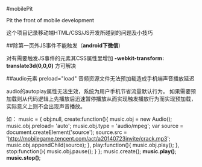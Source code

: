 #mobilePit

Pit the front of mobile development

这个项目记录移动端HTML/CSS/JS开发所碰到的问题及小技巧

##除第一页外JS事件不能触发（**android下微信**）

对有需要触发JS事件的元素其CSS属性里增加 **-webkit-transform: translate3d(0,0,0)** 方可解决

##audio元素 preload="load" 音频资源文件无法预加载造成手机端声音播放延迟

audio的autoplay属性无法生效，系统为用户手机节省流量默认行为。 如果需要预加载则从代码逻辑上先播放后迅速暂停播放从而实现触发播放行为而实现预加载，实际意义上则不会出现声音播放。

如：
        music = {
            obj:null,
            create:function(){
                music.obj =  new Audio();
                music.obj.preload= 'auto';
                music.obj.type = 'audio/mpeg';
                var source = document.createElement('source');
                source.src = 'http://mobilegame.tencent.com/act/a20140723invite/crack.mp3';
                music.obj.appendChild(source);
            },
            play:function(){
                music.obj.play();
            },
            stop:function(){
                music.obj.pause();
            }
        };
        music.create();
        **music.play()**;
        **music.stop()**;
